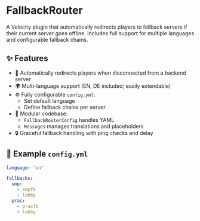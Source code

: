 # FallbackRouter

A Velocity plugin that automatically redirects players to fallback servers if their current server goes offline. Includes full support for multiple languages and configurable fallback chains.

## ✨ Features

- 🔄 Automatically redirects players when disconnected from a backend server
- 🌍 Multi-language support (EN, DE included; easily extendable)
- ⚙️ Fully configurable `config.yml`:
  - Set default language
  - Define fallback chains per server
- 🧩 Modular codebase:
  - `FallbackRouterConfig` handles YAML
  - `Messages` manages translations and placeholders
- 🔒 Graceful fallback handling with ping checks and delay

## 📁 Example `config.yml`

```yaml
language: "en"

fallbacks:
  smp:
    - smpfb
    - lobby
  prac:
    - pracfb
    - lobby
